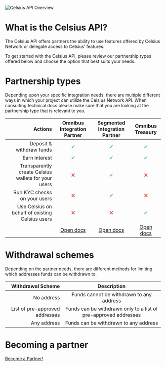 ![Celsius API Overview](/assets/images/overview.svg)

# What is the Celsius API?

The Celsius API offers partners the ability to use features offered by Celsius Network or delegate access to Celsius' features.

To get started with the Celsius API, please review our partnership types offered below and choose the option that best suits your needs. 

# Partnership types

Depending upon your specific integration needs, there are multiple different ways in which your project can utilize the Celsius Network API.
When consulting technical docs please make sure that you are looking at the partnership type that is relevant to you.


| Actions | Omnibus Integration Partner | Segmented Integration Partner | Omnibus Treasury  |
| ------: | :-------------------: | :--------: | :----------: |
| Deposit & withdraw funds | <span style="color:#4FB895;">✔</span> | <span style="color:#4FB895;">✔</span> | <span style="color:#4FB895;">✔</span> |
| Earn interest | <span style="color:#4FB895;">✔</span> | <span style="color:#4FB895;">✔</span> | <span style="color:#4FB895;">✔</span> |
| Transparently create Celsius wallets for your users | <span style="color:#f85757;">❌</span> | <span style="color:#4FB895;">✔</span> | <span style="color:#f85757;">❌</span> |
| Run KYC checks on your users | <span style="color:#f85757;">❌</span> | <span style="color:#4FB895;">✔</span> | <span style="color:#f85757;">❌</span> | 
| Use Celsius on behalf of existing Celsius users | <span style="color:#f85757;">❌</span> |  <span style="color:#f85757;">❌</span> | <span style="color:#4FB895;">✔</span> |
| | [Open docs](/integration-partner.html) | [Open docs](/segmented-partner.html) | [Open docs](/omnibus-treasury.html) |

# Withdrawal schemes

Depending on the partner needs, there are different methods for limiting which addresses funds can be withdrawn to.

| Withdrawal Scheme                   | Description |
| ----------------------------------: | :---------: |
| No address                          | Funds cannot be withdrawn to any address |
| List of pre-approved addresses      | Funds can be withdrawn only to a list of pre-approved addresses |
| Any address                         | Funds can be withdrawn to any address |

# Becoming a partner

[Become a Partner!](mailto:partners@celsius.network)
